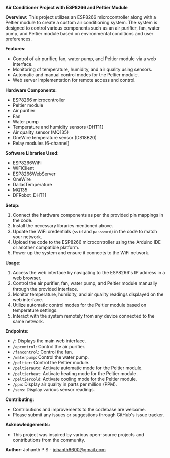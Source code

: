 **Air Conditioner Project with ESP8266 and Peltier Module**

**Overview:**
This project utilizes an ESP8266 microcontroller along with a Peltier module to create a custom air conditioning system. The system is designed to control various components such as an air purifier, fan, water pump, and Peltier module based on environmental conditions and user preferences. 

**Features:**
- Control of air purifier, fan, water pump, and Peltier module via a web interface.
- Monitoring of temperature, humidity, and air quality using sensors.
- Automatic and manual control modes for the Peltier module.
- Web server implementation for remote access and control.

**Hardware Components:**
- ESP8266 microcontroller
- Peltier module
- Air purifier
- Fan
- Water pump
- Temperature and humidity sensors (DHT11)
- Air quality sensor (MQ135)
- OneWire temperature sensor (DS18B20)
- Relay modules (6-channel)

**Software Libraries Used:**
- ESP8266WiFi
- WiFiClient
- ESP8266WebServer
- OneWire
- DallasTemperature
- MQ135
- DFRobot_DHT11

**Setup:**
1. Connect the hardware components as per the provided pin mappings in the code.
2. Install the necessary libraries mentioned above.
3. Update the WiFi credentials (`ssid` and `password`) in the code to match your network.
4. Upload the code to the ESP8266 microcontroller using the Arduino IDE or another compatible platform.
5. Power up the system and ensure it connects to the WiFi network.

**Usage:**
1. Access the web interface by navigating to the ESP8266's IP address in a web browser.
2. Control the air purifier, fan, water pump, and Peltier module manually through the provided interface.
3. Monitor temperature, humidity, and air quality readings displayed on the web interface.
4. Utilize automatic control modes for the Peltier module based on temperature settings.
5. Interact with the system remotely from any device connected to the same network.

**Endpoints:**
- `/`: Displays the main web interface.
- `/apcontrol`: Control the air purifier.
- `/fancontrol`: Control the fan.
- `/waterpump`: Control the water pump.
- `/peltier`: Control the Peltier module.
- `/peltierauto`: Activate automatic mode for the Peltier module.
- `/peltierheat`: Activate heating mode for the Peltier module.
- `/peltiercold`: Activate cooling mode for the Peltier module.
- `/ppm`: Display air quality in parts per million (PPM).
- `/sens`: Display various sensor readings.

**Contributing:**
- Contributions and improvements to the codebase are welcome.
- Please submit any issues or suggestions through GitHub's issue tracker.

**Acknowledgements:**
- This project was inspired by various open-source projects and contributions from the community.

**Author:**
Johanth P S - johanth6600@gmail.com

